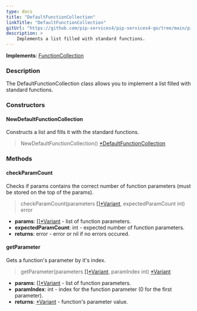 ```yaml
---
type: docs
title: "DefaultFunctionCollection"
linkTitle: "DefaultFunctionCollection"
gitUrl: "https://github.com/pip-services4/pip-services4-go/tree/main/pip-services4-expressions-go"
description: > 
    Implements a list filled with standard functions.
---
```


**Implements**: [FunctionCollection](../function_collection)

### Description

The DefaultFunctionCollection class allows you to implement a list filled with standard functions.

### Constructors

#### NewDefaultFunctionCollection
Constructs a list and fills it with the standard functions.

> NewDefaultFunctionCollection() [*DefaultFunctionCollection]()

### Methods

#### checkParamCount
Checks if params contains the correct number of function parameters (must be stored on the top of the params).

> checkParamCount(parameters [[]*Variant](../../../variants/variant), expectedParamCount int) error

- **params**: [[]*Variant](../../../variants/variant) - list of function parameters.
- **expectedParamCount**: int - expected number of function parameters.
- **returns**: error - error or nil if no errors occured.

#### getParameter
Gets a function's parameter by it's index.

> getParameter(parameters [[]*Variant](../../../variants/variant), paramIndex int) [*Variant](../../../variants/variant)

- **params**: [[]*Variant](../../../variants/variant) - list of function parameters.
- **paramIndex**: int - index for the function parameter (0 for the first parameter).
- **returns**: [*Variant](../../../variants/variant) - function's parameter value.

